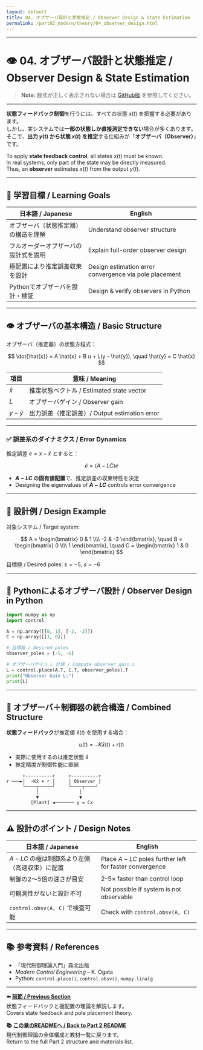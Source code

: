 ```yaml
---
layout: default
title: 04. オブザーバ設計と状態推定 / Observer Design & State Estimation
permalink: /part02_modern/theory/04_observer_design.html
---
```


---

# 👁️ 04. オブザーバ設計と状態推定 / Observer Design & State Estimation

> **Note:** 数式が正しく表示されない場合は [GitHub版](https://github.com/Samizo-AITL/EduController/blob/main/part02_modern/theory/04_observer_design.md) を参照してください。

---

**状態フィードバック制御**を行うには、すべての状態 $x(t)$ を把握する必要があります。  
しかし、実システムでは**一部の状態しか直接測定できない**場合が多くあります。  
そこで、**出力 $y(t)$ から状態 $x(t)$ を推定**する仕組みが「**オブザーバ（Observer）**」です。

To apply **state feedback control**, all states $x(t)$ must be known.  
In real systems, only part of the state may be directly measured.  
Thus, an **observer** estimates $x(t)$ from the output $y(t)$.

---

## 🎯 学習目標 / Learning Goals

| 日本語 / Japanese | English |
|-------------------|---------|
| オブザーバ（状態推定器）の構造を理解 | Understand observer structure |
| フルオーダーオブザーバの設計式を説明 | Explain full-order observer design |
| 極配置により推定誤差収束を設計 | Design estimation error convergence via pole placement |
| Pythonでオブザーバを設計・検証 | Design & verify observers in Python |

---

## 👁️ オブザーバの基本構造 / Basic Structure

オブザーバ（推定器）の状態方程式：  

$$
\dot{\hat{x}} = A \hat{x} + B u + L(y - \hat{y}), \quad \hat{y} = C \hat{x}
$$

| 項目 | 意味 / Meaning |
|------|---------------|
| $\hat{x}$ | 推定状態ベクトル / Estimated state vector |
| $L$ | オブザーバゲイン / Observer gain |
| $y - \hat{y}$ | 出力誤差（推定誤差）/ Output estimation error |

---

### ✅ 誤差系のダイナミクス / Error Dynamics

推定誤差 $e = x - \hat{x}$ とすると： 

$$
\dot{e} = (A - LC)e
$$

- **$A - LC$ の固有値配置**で、推定誤差の収束特性を決定  
- Designing the eigenvalues of **$A - LC$** controls error convergence

---

## 📘 設計例 / Design Example

対象システム / Target system:  

$$
A = \begin{bmatrix} 0 & 1 \\\\ -2 & -3 \end{bmatrix}, \quad
B = \begin{bmatrix} 0 \\\\ 1 \end{bmatrix}, \quad
C = \begin{bmatrix} 1 & 0 \end{bmatrix}
$$

目標極 / Desired poles: $s = -5$, $s = -6$

---

## 🧪 Pythonによるオブザーバ設計 / Observer Design in Python

```python
import numpy as np
import control

A = np.array([[0, 1], [-2, -3]])
C = np.array([[1, 0]])

# 目標極 / Desired poles
observer_poles = [-5, -6]

# オブザーバゲイン L 計算 / Compute observer gain L
L = control.place(A.T, C.T, observer_poles).T
print("Observer Gain L:")
print(L)
```

---

## 🔄 オブザーバ＋制御器の統合構造 / Combined Structure

**状態フィードバック**が推定値 $\hat{x}(t)$ を使用する場合：  

$$
u(t) = -K \hat{x}(t) + r(t)
$$

- 実際に使用するのは推定状態 $\hat{x}$  
- 推定精度が制御性能に直結

```
      +----------+     +----------+
r ───►│  -Kx̂ + r │     │ Observer │
      └────┬─────┘     └────┬────┘
           │               │
           ▼               ▼
         [Plant] ◄─────── y = Cx
```

---

## ⚠️ 設計のポイント / Design Notes

| 日本語 / Japanese | English |
|-------------------|---------|
| $A - LC$ の極は制御系より左側（高速収束）に配置 | Place $A - LC$ poles further left for faster convergence |
| 制御の2～5倍の速さが目安 | 2–5× faster than control loop |
| 可観測性がないと設計不可 | Not possible if system is not observable |
| `control.obsv(A, C)` で検査可能 | Check with `control.obsv(A, C)` |

---

## 📚 参考資料 / References

- 「現代制御理論入門」森北出版  
- *Modern Control Engineering* – K. Ogata  
- Python: `control.place()`, `control.obsv()`, `numpy.linalg`

---

**⬅️ [前節 / Previous Section](https://samizo-aitl.github.io/EduController/part02_modern/theory/03_state_feedback.html)**  
状態フィードバックと極配置の理論を解説します。  
Covers state feedback and pole placement theory.

**📚 [この章のREADMEへ / Back to Part 2 README](https://samizo-aitl.github.io/EduController/part02_modern/README.html)**  
現代制御理論の全体構成と教材一覧に戻ります。  
Return to the full Part 2 structure and materials list.
